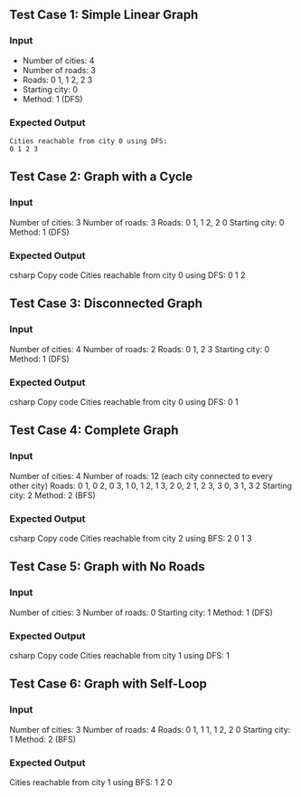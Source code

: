 ## Test Case 1: Simple Linear Graph
### Input
- Number of cities: 4
- Number of roads: 3
- Roads: 0 1, 1 2, 2 3
- Starting city: 0
- Method: 1 (DFS)
### Expected Output

```
Cities reachable from city 0 using DFS:
0 1 2 3
 ```

## Test Case 2: Graph with a Cycle
### Input
Number of cities: 3
Number of roads: 3
Roads: 0 1, 1 2, 2 0
Starting city: 0
Method: 1 (DFS)
### Expected Output
csharp
Copy code
Cities reachable from city 0 using DFS:
0 1 2
## Test Case 3: Disconnected Graph
### Input
Number of cities: 4
Number of roads: 2
Roads: 0 1, 2 3
Starting city: 0
Method: 1 (DFS)
### Expected Output
csharp
Copy code
Cities reachable from city 0 using DFS:
0 1
## Test Case 4: Complete Graph
### Input
Number of cities: 4
Number of roads: 12 (each city connected to every other city)
Roads: 0 1, 0 2, 0 3, 1 0, 1 2, 1 3, 2 0, 2 1, 2 3, 3 0, 3 1, 3 2
Starting city: 2
Method: 2 (BFS)
### Expected Output
csharp
Copy code
Cities reachable from city 2 using BFS:
2 0 1 3
## Test Case 5: Graph with No Roads
### Input
Number of cities: 3
Number of roads: 0
Starting city: 1
Method: 1 (DFS)
### Expected Output
csharp
Copy code
Cities reachable from city 1 using DFS:
1
## Test Case 6: Graph with Self-Loop
### Input
Number of cities: 3
Number of roads: 4
Roads: 0 1, 1 1, 1 2, 2 0
Starting city: 1
Method: 2 (BFS)
### Expected Output

Cities reachable from city 1 using BFS:
1 2 0
